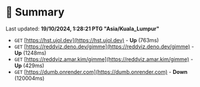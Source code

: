 # 📖 Summary
Last updated: **19/10/2024, 1:28:21 PTG "Asia/Kuala_Lumpur"**

- `GET` [https://hst.ujol.dev](https://hst.ujol.dev) - **Up** (763ms)
- `GET` [https://reddviz.deno.dev/gimme](https://reddviz.deno.dev/gimme) - **Up** (1248ms)
- `GET` [https://reddviz.amar.kim/gimme](https://reddviz.amar.kim/gimme) - **Up** (429ms)
- `GET` [https://dumb.onrender.com](https://dumb.onrender.com) - **Down** (120004ms)
